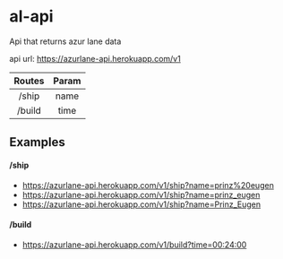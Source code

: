 # al-api
Api that returns azur lane data

api url: https://azurlane-api.herokuapp.com/v1

| Routes | Param  |
|:------:|:------:|
| /ship  | name   |
| /build | time   |

## Examples
#### /ship
- https://azurlane-api.herokuapp.com/v1/ship?name=prinz%20eugen
- https://azurlane-api.herokuapp.com/v1/ship?name=prinz_eugen
- https://azurlane-api.herokuapp.com/v1/ship?name=Prinz_Eugen

#### /build
- https://azurlane-api.herokuapp.com/v1/build?time=00:24:00